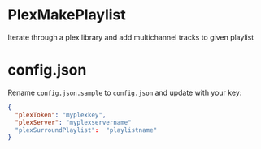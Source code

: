 # PlexMakePlaylist
Iterate through a plex library and add multichannel tracks to given playlist

# config.json

Rename ```config.json.sample``` to ```config.json``` and update with your key:

```json
{
  "plexToken": "myplexkey",
  "plexServer": "myplexservername"
  "plexSurroundPlaylist":  "playlistname"
}
```
